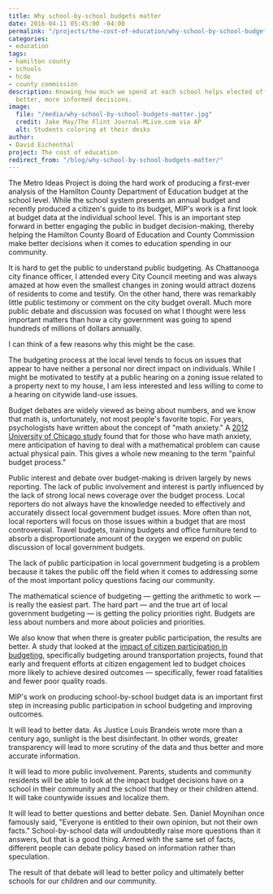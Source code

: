```yaml
---
title: Why school-by-school budgets matter
date: 2016-04-11 05:45:00 -04:00
permalink: "/projects/the-cost-of-education/why-school-by-school-budgets-matter/"
categories:
- education
tags:
- hamilton county
- schools
- hcde
- county commission
description: Knowing how much we spend at each school helps elected officials make
  better, more informed decisions.
image:
  file: "/media/why-school-by-school-budgets-matter.jpg"
  credit: Jake May/The Flint Journal-MLive.com via AP
  alt: Students coloring at their desks
author:
- David Eichenthal
project: The cost of education
redirect_from: "/blog/why-school-by-school-budgets-matter/"
---
```


The Metro Ideas Project is doing the hard work of producing a first-ever analysis of the Hamilton County Department of Education budget at the school level. While the school system presents an annual budget and recently produced a citizen's guide to its budget, MIP's work is a first look at budget data at the individual school level. This is an important step forward in better engaging the public in budget decision-making, thereby helping the Hamilton County Board of Education and County Commission make better decisions when it comes to education spending in our community.

It is hard to get the public to understand public budgeting. As Chattanooga city finance officer, I attended every City Council meeting and was always amazed at how even the smallest changes in zoning would attract dozens of residents to come and testify. On the other hand, there was remarkably little public testimony or comment on the city budget overall. Much more public debate and discussion was focused on what I thought were less important matters than how a city government was going to spend hundreds of millions of dollars annually.

I can think of a few reasons why this might be the case.

The budgeting process at the local level tends to focus on issues that appear to have neither a personal nor direct impact on individuals. While I might be motivated to testify at a public hearing on a zoning issue related to a property next to my house, I am less interested and less willing to come to a hearing on citywide land-use issues.

Budget debates are widely viewed as being about numbers, and we know that math is, unfortunately, not most people's favorite topic. For years, psychologists have written about the concept of "math anxiety." A [2012 University of Chicago study](http://www.ncbi.nlm.nih.gov/pubmed/23118929) found that for those who have math anxiety, mere anticipation of having to deal with a mathematical problem can cause actual physical pain. This gives a whole new meaning to the term "painful budget process."

Public interest and debate over budget-making is driven largely by news reporting. The lack of public involvement and interest is partly influenced by the lack of strong local news coverage over the budget process. Local reporters do not always have the knowledge needed to effectively and accurately dissect local government budget issues. More often than not, local reporters will focus on those issues within a budget that are most controversial. Travel budgets, training budgets and office furniture tend to absorb a disproportionate amount of the oxygen we expend on public discussion of local government budgets.

The lack of public participation in local government budgeting is a problem because it takes the public off the field when it comes to addressing some of the most important policy questions facing our community.

The mathematical science of budgeting — getting the arithmetic to work — is really the easiest part. The hard part — and the true art of local government budgeting — is getting the policy priorities right. Budgets are less about numbers and more about policies and priorities.

We also know that when there is greater public participation, the results are better. A study that looked at the [impact of citizen participation in budgeting](http://www.pmranet.org/~pmranet/conferences/OSU2009/papers/Neshkova,%20Milena,%20and%20Guo,%20Hai.%20%20Public%20Involvement%20and%20Organizational%20Performance%20-%20Evidence%20from%20State%20Agencies.pdf), specifically budgeting around transportation projects, found that early and frequent efforts at citizen engagement led to budget choices more likely to achieve desired outcomes — specifically, fewer road fatalities and fewer poor quality roads.

MIP's work on producing school-by-school budget data is an important first step in increasing public participation in school budgeting and improving outcomes.

It will lead to better data. As Justice Louis Brandeis wrote more than a century ago, sunlight is the best disinfectant. In other words, greater transparency will lead to more scrutiny of the data and thus better and more accurate information.

It will lead to more public involvement. Parents, students and community residents will be able to look at the impact budget decisions have on a school in their community and the school that they or their children attend. It will take countywide issues and localize them.

It will lead to better questions and better debate. Sen. Daniel Moynihan once famously said, "Everyone is entitled to their own opinion, but not their own facts." School-by-school data will undoubtedly raise more questions than it answers, but that is a good thing. Armed with the same set of facts, different people can debate policy based on information rather than speculation.

The result of that debate will lead to better policy and ultimately better schools for our children and our community.